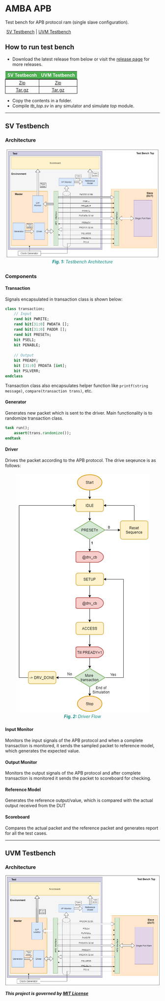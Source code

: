 # AMBA APB
<style>
    figure {
      padding: 4px;
      margin: auto;
      text-align: center;
    }
    
    figcaption {
      color: rgba(0, 134, 125, 0.938);
      font-style: italic;
      padding: 2px;
      text-align: center;
    }

    :table_custom {
      text-align: center;
    }

    th {
        border-bottom: 2px solid black;
        background-color: #4CAF50;
        color: white;
    }

    td {
        border: 1px solid black;
    }
</style>

Test bench for APB protocol ram (single slave configuration).

&nbsp;[SV Testbench](#sv-testbench) | [UVM Testbench](#uvm-testbench)

## How to run test bench

- Download the latest release from below or visit the [release page](https://github.com/kumarrishav14/AMBA_APB/releases) for more releases.
<div class="table_custom">
    <table align="center">
        <thead>
        <tr>
            <th>SV Testbecnh</th>
            <th>UVM Testbench</th>
        </tr>
        </thead>
        <tbody>
        <tr align="center">
            <td>
                <a href =  "https://github.com/kumarrishav14/AMBA_APB/archive/v1.0.zip">Zip</a>
            </td>
            <td>
                <a href="https://github.com/kumarrishav14/AMBA_APB/archive/v1.0.zip">Zip</a>
            </td>
        </tr>
        <tr align="center">
            <td>
                <a href="https://github.com/kumarrishav14/AMBA_APB/archive/v1.0.tar.gz">Tar.gz</a>
            </td>
            <td>
                <a href="https://github.com/kumarrishav14/AMBA_APB/archive/v1.0.tar.gz">Tar.gz</a>
            </td>
        </tr>
        </tbody>
    </table>
</div>
<p>
    &NewLine;
</p>

- Copy the contents in a folder.
- Compile *tb_top.sv* in any simulator and simulate *top* module.

---

## SV Testbench

### Architecture

<figure>
    <img src="images/APB_TB_arch.png"/>
    <figcaption><b>Fig. 1:</b> Testbench Architecture</figcaption>
</figure>

### Components

#### **Transaction**

Signals encapsulated in transaction class is shown below:

```sv
class transaction;
    // Input
    rand bit PWRITE;          
    rand bit[31:0] PWDATA [];   
    rand bit[31:0] PADDR [];   
    rand bit PRESETn;    
    bit PSEL1;
    bit PENABLE;

    // Output
    bit PREADY;
    bit [31:0] PRDATA [int];
    bit PSLVERR;
endclass
```

Transaction class also encapsulates helper function like `printf(string message)`, `compare(transaction trans)`, etc.

#### **Generator**

Generates new packet which is sent to the driver. Main functionality is to randomize transaction class.

```sv
task run();
    assert(trans.randomize());
endtask
```

#### **Driver**

Drives the packet according to the APB protocol. The drive seqeunce is as follows:

<figure>
    <img src="images/driver.png"/>
    <figcaption> <b>Fig. 2: </b>Driver Flow</figcaption>
</figure>
<!-- <img src = "images\driver.png" height=560 alt="driver flow"> -->

#### **Input Monitor**

Monitors the input signals of the APB protocol and when a complete transaction is monitored, it sends the sampled packet to reference model, which generates the expected value.

#### **Output Monitor**

Monitors the output signals of the APB protocol and after complete transaction is monitored it sends the packet to scoreboard for checking.

#### **Reference Model**

Generates the reference output/value, which is compared with the actual output received from the DUT

#### **Scoreboard**

Compares the actual packet and the reference packet and generates report for all the test cases.

---

## UVM Testbench

### Architecture

![image](images\APB_TB_arch.png)

**_This project is governed by [MIT License](LICENSE)_**
